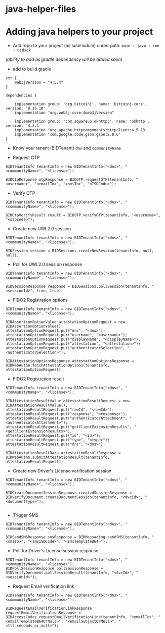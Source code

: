 # java-helper-files

# Adding java helpers to your project

- Add repo to your project (as submodule) under path: `main › java › com › bidsdk`

_(*ability* to add as gradle dependency will be added soon)_

- add to build.gradle
```
ext {
	web3jVersion = "4.5.4"
}

dependencies {

	implementation group: 'org.bitcoinj', name: 'bitcoinj-core', version: '0.15.10'
	implementation "org.web3j:core:$web3jVersion"

	implementation group: 'com.squareup.okhttp3', name: 'okhttp', version: '4.3.1'
	implementation 'org.apache.httpcomponents:httpclient:4.5.13'
	implementation 'com.google.code.gson:gson:2.8.6'
}

```

- Know your tenant (BIDTenant) `dns` and `communityName`

- Request OTP
```
BIDTenantInfo tenantInfo = new BIDTenantInfo("<dns>", "<communityName>", "<license>");

BIDOtpResponse otpResponse = BIDOTP.requestOTP(tenantInfo, "<username>", "<emailTo>", "<smsTo>", "<ISDCode>");
```

- Verify OTP
```
BIDTenantInfo tenantInfo = new BIDTenantInfo("<dns>", "<communityName>", "<license>");

BIDOtpVerifyResult result = BIDOTP.verifyOTP(tenantInfo, "<username>", "<otpcode>");
```

- Create new UWL2.0 session
```
BIDTenantInfo tenantInfo = new BIDTenantInfo("<dns>", "<communityName>", "<license>");

BIDSession session = BIDSessions.createNewSession(tenantInfo, null, null);
```

- Poll for UWL2.0 session response
```
BIDTenantInfo tenantInfo = new BIDTenantInfo("<dns>", "<communityName>", "<license>");

BIDSessionResponse response = BIDSessions.pollSession(tenantInfo, "<sessionId>", true, true);
```

- FIDO2 Registration options
```
BIDTenantInfo tenantInfo = new BIDTenantInfo("<dns>", "<communityName>", "<license>");

BIDAssertionOptionValue attestationOptionRequest = new BIDAssertionOptionValue();
attestationOptionRequest.put("dns", "<dns>");
attestationOptionRequest.put("username", "<username>");
attestationOptionRequest.put("displayName", "<displayName>");
attestationOptionRequest.put("attestation", "<attestation>");
attestationOptionRequest.put("authenticatorSelection", "<authenticatorSelection>");

BIDAttestationOptionsResponse attestationOptionsResponse = BIDWebAuthn.fetchAttestationOptions(tenantInfo, attestationOptionRequest);
```

- FIDO2 Registration result
```
BIDTenantInfo tenantInfo = new BIDTenantInfo("<dns>", "<communityName>", "<license>");

BIDAttestationResultValue attestationResultRequest = new BIDAttestationResultValue();
attestationResultRequest.put("rawId", "<rawId>");
attestationResultRequest.put("response", "<response>");
attestationResultRequest.put("authenticatorAttachment", "<authenticatorAttachment>");
attestationResultRequest.put("getClientExtensionResults", "<getClientExtensionResults>");
attestationResultRequest.put("id", "<id>");
attestationResultRequest.put("type", "<type>");
attestationResultRequest.put("dns", "<dns>");

BIDAttestationResultData attestationResultResponse = BIDWebAuthn.submitAttestationResult(tenantInfo, attestationResultRequest);
```

- Create new Driver's License verification session
```
BIDTenantInfo tenantInfo = new BIDTenantInfo("<dns>", "<communityName>", "<license>");

BIDCreateDocumentSessionResponse createdSessionResponse = BIDVerifyDocument.createDocumentSession(tenantInfo, "<dvcId>", "<documentType>");
    
```

- Trigger SMS 
```
BIDTenantInfo tenantInfo = new BIDTenantInfo("<dns>", "<communityName>", "<license>");

BIDSendSMSResponse smsResponse = BIDMessaging.sendSMS(tenantInfo, "<smsTo>", "<smsISDCode>", "<smsTemplateB64>");
```

- Poll for Driver's License session response
```
BIDTenantInfo tenantInfo = new BIDTenantInfo("<dns>", "<communityName>", "<license>");
BIDPollSessionResponse pollSessionResponse = BIDVerifyDocument.pollSessionResult(tenantInfo, "<dvcId>", "<sessionId>");
```

- Request Email verification link
```
BIDTenantInfo tenantInfo = new BIDTenantInfo("<dns>", "<communityName>", "<license>");

BIDRequestEmailVerificationLinkResponse requestEmailVerificationResponse = BIDAccessCodes.requestEmailVerificationLink(tenantInfo, "<emailTo>", "<emailTemplateB64OrNull>", "<emailSubjectOrNull>", "<ttl_seconds_or_null>");
```
